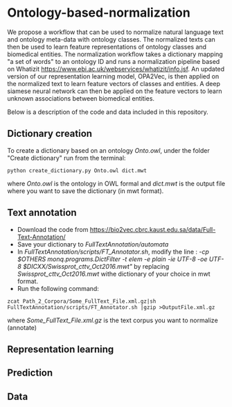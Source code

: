 # Ontology-based-normalization
We propose a workflow that can be used to normalize natural language text and ontology meta-data with ontology classes. The normalized texts can then be used to learn feature representations of ontology classes and biomedical entities.
The normalization workflow takes a dictionary mapping "a set of words" to an ontology ID and runs a normalization pipeline based on Whatizit https://www.ebi.ac.uk/webservices/whatizit/info.jsf. 
An updated version of our representation learning model, OPA2Vec, is then applied on the normalized text to learn feature vectors of classes and entities.
A deep siamese neural network can then be applied on the feature vectors to learn unknown associations between biomedical entities.

Below is a description of the code and data included in this repository. 
## Dictionary creation 
To create a dictionary based on an ontology *Onto.owl*, under the folder "Create dictionary" run from the terminal:
```
python create_dictionary.py Onto.owl dict.mwt
```
where *Onto.owl* is the ontology in OWL formal and *dict.mwt* is the output file where you want to save the dictionary (in mwt format).
## Text annotation 
- Download the code from https://bio2vec.cbrc.kaust.edu.sa/data/Full-Text-Annotation/
- Save your dictionary to *FullTextAnnotation/automata*
- In *FullTextAnnotation/scripts/FT_Annotator.sh*, modify the line :
*-cp $OTHERS monq.programs.DictFilter -t elem -e plain -ie UTF-8 -oe UTF-8 $DICXX/Swissprot_cttv_Oct2016.mwt"*
by replacing *Swissprot_cttv_Oct2016.mwt* withe dictionary of your choice in mwt format.
- Run the following command:
```
zcat Path_2_Corpora/Some_FullText_File.xml.gz|sh FullTextAnnotation/scripts/FT_Annotator.sh |gzip >OutputFile.xml.gz
```
where *Some_FullText_File.xml.gz* is the text corpus you want to normalize (annotate)
## Representation learning
## Prediction
## Data 
